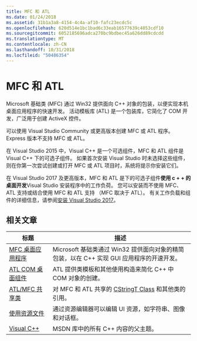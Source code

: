 ```yaml
---
title: MFC 和 ATL
ms.date: 01/24/2018
ms.assetid: 31b1a3a8-4154-4c4a-af10-fafc23ecdc5c
ms.openlocfilehash: 620d514e1bc1bad6c33eab16577639c4053cdf10
ms.sourcegitcommit: 6052185696adca270bc9bdbec45a626dd89cdcdd
ms.translationtype: MT
ms.contentlocale: zh-CN
ms.lasthandoff: 10/31/2018
ms.locfileid: "50486354"
---
```

# <a name="mfc-and-atl"></a>MFC 和 ATL

Microsoft 基础类 (MFC) 通过 Win32 提供面向 C++ 对象的包装，以便实现本机桌面应用程序的快速开发。 活动模板库 (ATL) 是一个包装库，它简化了 COM 开发，广泛用于创建 ActiveX 控件。

可以使用 Visual Studio Community 或更高版本创建 MFC 或 ATL 程序。 Express 版本不支持 MFC 或 ATL。

在 Visual Studio 2015 中，Visual C++ 是一个可选组件，MFC 和 ATL 组件是 Visual C++ 下的可选子组件。 如果首次安装 Visual Studio 时未选择这些组件，则在你第一次尝试创建或打开 MFC 或 ATL 项目时，系统将提示你安装它们。

在 Visual Studio 2017 及更高版本，MFC 和 ATL 是下的可选子组件**使用 c + + 的桌面开发**Visual Studio 安装程序中的工作负荷。 您可以安装而不使用 MFC、 ATL 支持或结合使用 MFC 和 ATL 支持 （MFC 取决于 ATL）。 有关工作负载和组件的详细信息，请参阅[安装 Visual Studio 2017](/visualstudio/install/install-visual-studio)。

## <a name="related-articles"></a>相关文章

|标题|描述|
|-----------|-----------------|
|[MFC 桌面应用程序](../mfc/mfc-desktop-applications.md)|Microsoft 基础类通过 Win32 提供面向对象的精简包装，以在 C++ 实现 GUI 应用程序的开速开发。|
|[ATL COM 桌面组件](../atl/atl-com-desktop-components.md)|ATL 提供类模板和其他使用构造来简化 C++ 中 COM 对象的创建。|
|[ATL/MFC 共享类](../atl-mfc-shared/atl-mfc-shared-classes.md)|对 MFC 和 ATL 共享的 [CStringT Class](../atl-mfc-shared/reference/cstringt-class.md) 和其他类的引用。|
|[使用资源文件](../windows/working-with-resource-files.md)|通过资源编辑器可以编辑 UI 资源，如字符串、图像和对话框。|
|[Visual C++](../visual-cpp-in-visual-studio.md)|MSDN 库中的所有 C++ 内容的父主题。|